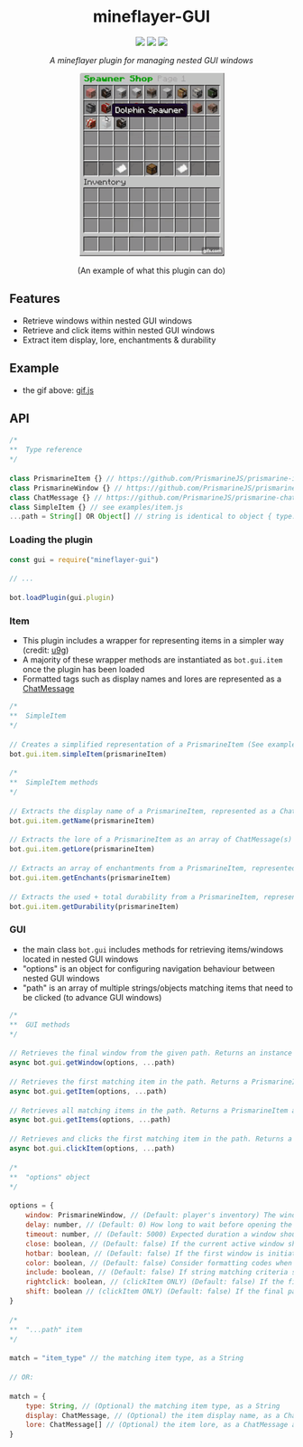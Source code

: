 <h1 align="center">mineflayer-GUI</h1>
<div align="center">
<img src="https://img.shields.io/npm/v/mineflayer-gui?style=flat-square">
<img src="https://img.shields.io/github/issues-raw/firejoust/mineflayer-gui?style=flat-square">
<img src="https://img.shields.io/github/issues-pr-raw/firejoust/mineflayer-gui?style=flat-square">
<p align="center"><i>A mineflayer plugin for managing nested GUI windows</i></p>
<img src="gui.gif">
<p>(An example of what this plugin can do)</p>
</div>

## Features
- Retrieve windows within nested GUI windows
- Retrieve and click items within nested GUI windows
- Extract item display, lore, enchantments & durability

## Example
- the gif above: [gif.js](examples/gif.js)

## API
```js
/*
**  Type reference
*/

class PrismarineItem {} // https://github.com/PrismarineJS/prismarine-item/blob/f8f80e992423efc4bb975eeb946dab92d389cf7b/index.d.ts#L7-L27
class PrismarineWindow {} // https://github.com/PrismarineJS/prismarine-windows/blob/55c8a6a71cc66a54b9ead4f48370884b9a0e8665/index.d.ts#L7-L191
class ChatMessage {} // https://github.com/PrismarineJS/prismarine-chat/blob/278b053a1a97ab6c0788d97c75f915461430b221/index.d.ts#L5-L64
class SimpleItem {} // see examples/item.js
...path = String[] OR Object[] // string is identical to object { type: "string" }
```
### Loading the plugin
```js
const gui = require("mineflayer-gui")

// ...

bot.loadPlugin(gui.plugin)

```
### Item
- This plugin includes a wrapper for representing items in a simpler way (credit: [u9g](https://github.com/u9g/simple-item))
- A majority of these wrapper methods are instantiated as `bot.gui.item` once the plugin has been loaded
- Formatted tags such as display names and lores are represented as a [ChatMessage](https://github.com/PrismarineJS/prismarine-chat/blob/278b053a1a97ab6c0788d97c75f915461430b221/index.d.ts#L5-L64)
```js
/*
**  SimpleItem
*/

// Creates a simplified representation of a PrismarineItem (See examples/item.js)
bot.gui.item.simpleItem(prismarineItem)

/*
**  SimpleItem methods
*/

// Extracts the display name of a PrismarineItem, represented as a ChatMessage (See examples/item.js)
bot.gui.item.getName(prismarineItem) 

// Extracts the lore of a PrismarineItem as an array of ChatMessage(s) (See examples/item.js)
bot.gui.item.getLore(prismarineItem)

// Extracts an array of enchantments from a PrismarineItem, represented as an array of Objects (See examples/item.js)
bot.gui.item.getEnchants(prismarineItem)

// Extracts the used + total durability from a PrismarineItem, represented as an Object (See examples/item.js)
bot.gui.item.getDurability(prismarineItem)
```
### GUI
- the main class `bot.gui` includes methods for retrieving items/windows located in nested GUI windows
- "options" is an object for configuring navigation behaviour between nested GUI windows
- "path" is an array of multiple strings/objects matching items that need to be clicked (to advance GUI windows)
```js
/*
**  GUI methods
*/

// Retrieves the final window from the given path. Returns an instance of a PrismarineWindow or null if nothing was found / window timed out.
async bot.gui.getWindow(options, ...path)

// Retrieves the first matching item in the path. Returns a PrismarineItem or null if no matches were found.
async bot.gui.getItem(options, ...path)

// Retrieves all matching items in the path. Returns a PrismarineItem array or null if no matches were found.
async bot.gui.getItems(options, ...path) 

// Retrieves and clicks the first matching item in the path. Returns a PrismarineItem or null if no matches were found.
async bot.gui.clickItem(options, ...path)

/*
**  "options" object
*/

options = {
    window: PrismarineWindow, // (Default: player's inventory) The window to start navigation from.
    delay: number, // (Default: 0) How long to wait before opening the next window
    timeout: number, // (Default: 5000) Expected duration a window should open within (in ms)
    close: boolean, // (Default: false) If the current active window should be closed beforehand
    hotbar: boolean, // (Default: false) If the first window is initiated directly from the hotbar (ie. using an item)
    color: boolean, // (Default: false) Consider formatting codes when matching items (ie: item colour)
    include: boolean, // (Default: false) If string matching criteria should be non-strict
    rightclick: boolean, // (clickItem ONLY) (Default: false) If the final path item should be right clicked
    shift: boolean // (clickItem ONLY) (Default: false) If the final path item should be shift clicked
}

/*
**  "...path" item
*/

match = "item_type" // the matching item type, as a String

// OR:

match = {
    type: String, // (Optional) the matching item type, as a String
    display: ChatMessage, // (Optional) the item display name, as a ChatMessage
    lore: ChatMessage[] // (Optional) the item lore, as a ChatMessage array
}
```
